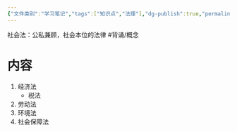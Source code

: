 ```yaml
---
{"文件类别":"学习笔记","tags":["知识点","法理"],"dg-publish":true,"permalink":"/学习笔记studyup/知识点cheese/社会法/","dgPassFrontmatter":true,"created":"2024-10-25T14:25:24.270+08:00","updated":"2024-10-25T14:27:15.400+08:00"}
---
```


社会法：公私兼顾，社会本位的法律 #背诵/概念 
# 内容
1. 经济法
	- 税法
2. 劳动法
3. 环境法
4. 社会保障法